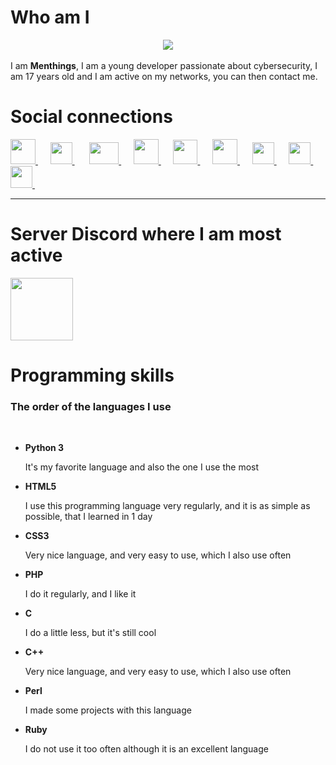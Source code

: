 <meta name="Keywords" content="Menthings">
<meta name="Keywords" content="Menthinqs">
<meta name="Keywords" content="GitHub, Menthings">
<meta name="Keywords" content="Le plus beau">

# Who am I
<center><img src="https://media.giphy.com/media/A19JLnrlw4rte/giphy.gif"></center><br>
I am <strong>Menthings</strong>, I am a young developer passionate about cybersecurity, I am 17 years old and I am active on my networks, you can then contact me.

# Social connections

<a href="https://twitter.com/Menthinqs" target="_blank">
    <img width="40px" height="40px" src="https://zupimages.net/up/20/38/vi6g.jpg">
</a>&nbsp;&nbsp;&nbsp;&nbsp;
  
<a href="https://facebook.com/Menthinqs" target="_blank">
    <img width="35px" height="35px" src="https://zupimages.net/up/20/38/xwxv.jpg">
</a>&nbsp;&nbsp;&nbsp;&nbsp;&nbsp;
  
<a href="https://www.youtube.com/c/Menthings" target="_blank">
    <img width="47px" height="35px" src="https://zupimages.net/up/20/38/jslq.jpg">
</a>&nbsp;&nbsp;&nbsp;&nbsp;
  
<a href="https://www.github.com/Menthings" target="_blank">
    <img width="40px" height="40px" src="https://zupimages.net/up/20/38/0p3i.jpg">
</a>&nbsp;&nbsp;&nbsp;&nbsp;

<a href="https://www.hackthebox.eu/profile/222280" target="_blank">
    <img width="39px" height="39px" src="https://zupimages.net/up/20/38/fj0i.jpg">
</a>&nbsp;&nbsp;&nbsp;&nbsp;
  
<a href="https://www.root-me.org/Menthings" target="_blank">
    <img width="40px" height="40px" src="https://www.root-me.org/squelettes/img/rblackGrand32.png">
</a>&nbsp;&nbsp;&nbsp;&nbsp;
  
<a href="https://pastebin.com/u/Menthings" target="_blank">
    <img width="35px" height="35px" src="https://pastebin.com/favicon.ico">
</a>&nbsp;&nbsp;&nbsp;&nbsp;

<a href="https://doxbin.org/user/Menthings" target="_blank">
    <img width="35px" height="35px" src="https://zupimages.net/up/20/38/nqee.jpg">
</a>&nbsp;&nbsp;&nbsp;&nbsp;

<a href="https://www.twitch.tv/menthings" target="_blank">
    <img width="35px" height="35px" src="https://seeklogo.com/images/T/twitch-logo-4931D91F85-seeklogo.com.png">
</a>&nbsp;&nbsp;&nbsp;&nbsp;
<hr>

# Server Discord where I am most active
<a href="https://discord.gg/9ZzhQ49" target="_blank">
    <img width="100px" height="100px" src="https://www.thrifter.com/sites/thrifter.com/files/styles/medium/public/article-images/2018/11/discord.png?itok=Gvzs4qq2">
</a>

# Programming skills
<h3><p><strong>The order of the languages I use</strong></p></h3><br>
<div>
    <ul>
        <li><strong>Python 3</strong></li>
        <p>It's my favorite language and also the one I use the most</p>
    </ul>
</div>
<div>
    <ul>
        <li><strong>HTML5</strong></li>
        <p>I use this programming language very regularly, and it is as simple as possible, that I learned in 1 day</p>
    </ul>
</div>
<div>
    <ul>
        <li><strong>CSS3</strong></li>
        <p>Very nice language, and very easy to use, which I also use often</p>
    </ul>
</div>
<div>
    <ul>
        <li><strong>PHP</strong></li>
        <p>I do it regularly, and I like it</p>
    </ul>
</div>
<div>
    <ul>
        <li><strong>C</strong></li>
        <p>I do a little less, but it's still cool</p>
    </ul>
</div>
<div>
    <ul>
        <li><strong>C++</strong></li>
        <p>Very nice language, and very easy to use, which I also use often</p>
    </ul>
</div>
<div>
    <ul>
        <li><strong>Perl</strong></li>
        <p>I made some projects with this language</p>
    </ul>
</div>
<div>
    <ul>
        <li><strong>Ruby</strong></li>
        <p>I do not use it too often although it is an excellent language</p>
    </ul>
</div>
